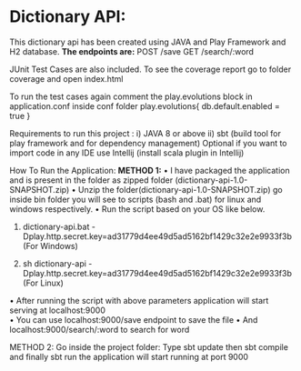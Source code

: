 # **Dictionary API:**
This dictionary api has been created using JAVA and Play Framework and H2 database.
**The endpoints are:**
POST /save
GET  /search/:word

JUnit Test Cases are also included.
To see the coverage report go to folder coverage and open index.html

To run the test cases again comment the play.evolutions block in application.conf inside conf folder
play.evolutions{
  db.default.enabled = true
}

Requirements to run this project :
i) JAVA 8 or above
ii) sbt (build tool for play framework and for dependency management)
Optional if you want to import code in any IDE use Intellij (install scala plugin in Intellij)

How To Run the Application:
**METHOD 1:**
•	I have packaged the application and is present in the folder as zipped folder (dictionary-api-1.0-SNAPSHOT.zip)
•	Unzip the folder(dictionary-api-1.0-SNAPSHOT.zip) go inside bin folder you will see to scripts (bash and .bat) for linux and windows respectively.
•	Run the script based on your OS like below.

1.	dictionary-api.bat -Dplay.http.secret.key=ad31779d4ee49d5ad5162bf1429c32e2e9933f3b (For Windows)

1.	sh dictionary-api -Dplay.http.secret.key=ad31779d4ee49d5ad5162bf1429c32e2e9933f3b (For Linux)

•	After running the script with above parameters application will start serving at localhost:9000     
•	You can use localhost:9000/save endpoint to save the file
•	And localhost:9000/search/:word to search for word                                                                                 

METHOD 2:
Go inside the project folder:
Type sbt update then sbt compile and finally sbt run the application will start running at port 9000
